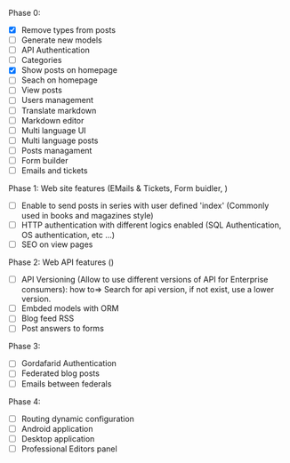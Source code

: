Phase 0:

- [X] Remove types from posts
- [ ] Generate new models
- [ ] API Authentication
- [ ] Categories
- [X] Show posts on homepage
- [ ] Seach on homepage
- [ ] View posts
- [ ] Users management
- [ ] Translate markdown
- [ ] Markdown editor
- [ ] Multi language UI
- [ ] Multi language posts
- [ ] Posts managament
- [ ] Form builder
- [ ] Emails and tickets

Phase 1: Web site features (EMails & Tickets, Form buidler, )

- [ ] Enable to send posts in series with user defined 'index' (Commonly used in books and magazines style)
- [ ] HTTP authentication with different logics enabled (SQL Authentication, OS authentication, etc ...)
- [ ] SEO on view pages

Phase 2: Web API features ()

- [ ] API Versioning (Allow to use different versions of API for Enterprise consumers): how to=> Search for api version, if not exist, use a lower version.
- [ ] Embded models with ORM
- [ ] Blog feed RSS
- [ ] Post answers to forms

Phase 3:

- [ ] Gordafarid Authentication
- [ ] Federated blog posts
- [ ] Emails between federals

Phase 4:

- [ ] Routing dynamic configuration
- [ ] Android application
- [ ] Desktop application
- [ ] Professional Editors panel